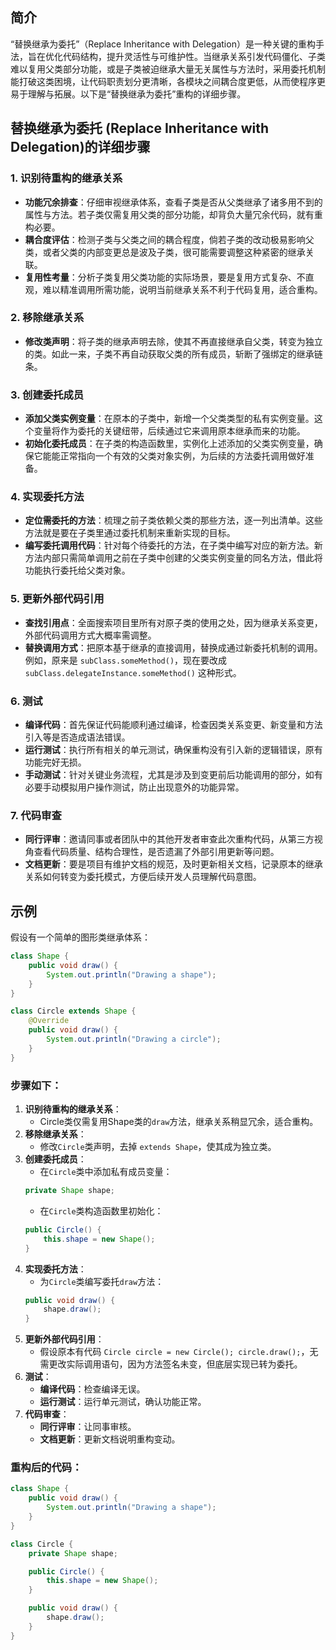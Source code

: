 ## 简介
“替换继承为委托”（Replace Inheritance with Delegation）是一种关键的重构手法，旨在优化代码结构，提升灵活性与可维护性。当继承关系引发代码僵化、子类难以复用父类部分功能，或是子类被迫继承大量无关属性与方法时，采用委托机制能打破这类困境，让代码职责划分更清晰，各模块之间耦合度更低，从而使程序更易于理解与拓展。以下是“替换继承为委托”重构的详细步骤。

## 替换继承为委托 (Replace Inheritance with Delegation)的详细步骤

### 1. 识别待重构的继承关系
- **功能冗余排查**：仔细审视继承体系，查看子类是否从父类继承了诸多用不到的属性与方法。若子类仅需复用父类的部分功能，却背负大量冗余代码，就有重构必要。
- **耦合度评估**：检测子类与父类之间的耦合程度，倘若子类的改动极易影响父类，或者父类的内部变更总是波及子类，很可能需要调整这种紧密的继承关联。
- **复用性考量**：分析子类复用父类功能的实际场景，要是复用方式复杂、不直观，难以精准调用所需功能，说明当前继承关系不利于代码复用，适合重构。

### 2. 移除继承关系
- **修改类声明**：将子类的继承声明去除，使其不再直接继承自父类，转变为独立的类。如此一来，子类不再自动获取父类的所有成员，斩断了强绑定的继承链条。

### 3. 创建委托成员
- **添加父类实例变量**：在原本的子类中，新增一个父类类型的私有实例变量。这个变量将作为委托的关键纽带，后续通过它来调用原本继承而来的功能。
- **初始化委托成员**：在子类的构造函数里，实例化上述添加的父类实例变量，确保它能能正常指向一个有效的父类对象实例，为后续的方法委托调用做好准备。

### 4. 实现委托方法
- **定位需委托的方法**：梳理之前子类依赖父类的那些方法，逐一列出清单。这些方法就是要在子类里通过委托机制来重新实现的目标。
- **编写委托调用代码**：针对每个待委托的方法，在子类中编写对应的新方法。新方法内部只需简单调用之前在子类中创建的父类实例变量的同名方法，借此将功能执行委托给父类对象。

### 5. 更新外部代码引用
- **查找引用点**：全面搜索项目里所有对原子类的使用之处，因为继承关系变更，外部代码调用方式大概率需调整。
- **替换调用方式**：把原本基于继承的直接调用，替换成通过新委托机制的调用。例如，原来是 `subClass.someMethod()`，现在要改成 `subClass.delegateInstance.someMethod()` 这种形式。

### 6. 测试
- **编译代码**：首先保证代码能顺利通过编译，检查因类关系变更、新变量和方法引入等是否造成语法错误。
- **运行测试**：执行所有相关的单元测试，确保重构没有引入新的逻辑错误，原有功能完好无损。
- **手动测试**：针对关键业务流程，尤其是涉及到变更前后功能调用的部分，如有必要手动模拟用户操作测试，防止出现意外的功能异常。

### 7. 代码审查
- **同行评审**：邀请同事或者团队中的其他开发者审查此次重构代码，从第三方视角查看代码质量、结构合理性，是否遗漏了外部引用更新等问题。
- **文档更新**：要是项目有维护文档的规范，及时更新相关文档，记录原本的继承关系如何转变为委托模式，方便后续开发人员理解代码意图。

## 示例
假设有一个简单的图形类继承体系：
```java
class Shape {
    public void draw() {
        System.out.println("Drawing a shape");
    }
}

class Circle extends Shape {
    @Override
    public void draw() {
        System.out.println("Drawing a circle");
    }
}
```

### 步骤如下：
1. **识别待重构的继承关系**：
    - Circle类仅需复用Shape类的`draw`方法，继承关系稍显冗余，适合重构。
2. **移除继承关系**：
    - 修改`Circle`类声明，去掉 `extends Shape`，使其成为独立类。
3. **创建委托成员**：
    - 在`Circle`类中添加私有成员变量：
    ```java
    private Shape shape;
    ```
    - 在`Circle`类构造函数里初始化：
    ```java
    public Circle() {
        this.shape = new Shape();
    }
    ```
4. **实现委托方法**：
    - 为`Circle`类编写委托`draw`方法：
    ```java
    public void draw() {
        shape.draw();
    }
    ```
5. **更新外部代码引用**：
    - 假设原本有代码 `Circle circle = new Circle(); circle.draw();`，无需更改实际调用语句，因为方法签名未变，但底层实现已转为委托。
6. **测试**：
    - **编译代码**：检查编译无误。
    - **运行测试**：运行单元测试，确认功能正常。
7. **代码审查**：
    - **同行评审**：让同事审核。
    - **文档更新**：更新文档说明重构变动。

### 重构后的代码：
```java
class Shape {
    public void draw() {
        System.out.println("Drawing a shape");
    }
}

class Circle {
    private Shape shape;

    public Circle() {
        this.shape = new Shape();
    }

    public void draw() {
        shape.draw();
    }
}
```